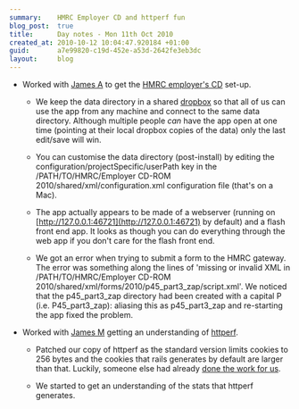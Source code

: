 ```yaml
---
summary:    HMRC Employer CD and httperf fun
blog_post:  true
title:      Day notes - Mon 11th Oct 2010
created_at: 2010-10-12 10:04:47.920184 +01:00
guid:       a7e99820-c19d-452e-a53d-2642fe3eb3dc
layout:     blog
---
```


* Worked with [James A](http://interblah.net/) to get the [HMRC employer's CD](http://www.hmrc.gov.uk/employers/cdrom/index.htm) set-up.

  * We keep the data directory in a shared [dropbox](http://www.dropbox.com) so that all of us can use the app from any machine and connect to the same data directory.  Although multiple people *can* have the app open at one time (pointing at their local dropbox copies of the data) only the last edit/save will win.

  * You can customise the data directory (post-install) by editing the configuration/projectSpecific/userPath key in the /PATH/TO/HMRC/Employer CD-ROM 2010/shared/xml/configuration.xml configuration file (that's on a Mac).

  * The app actually appears to be made of a webserver (running on [http://127.0.0.1:46721](http://127.0.0.1:46721) by default) and a flash front end app.  It looks as though you can do everything through the web app if you don't care for the flash front end.

  * We got an error when trying to submit a form to the HMRC gateway.  The error was something along the lines of 'missing or invalid XML in /PATH/TO/HMRC/Employer CD-ROM 2010/shared/xml/forms/2010/p45_part3_zap/script.xml'.  We noticed that the p45_part3_zap directory had been created with a capital P (i.e. P45_part3_zap): aliasing this as p45_part3_zap and re-starting the app fixed the problem.

* Worked with [James M](http://blog.floehopper.org/) getting an understanding of [httperf](http://www.hpl.hp.com/research/linux/httperf/).

  * Patched our copy of httperf as the standard version limits cookies to 256 bytes and the cookies that rails generates by default are larger than that.  Luckily, someone else had already [done the work for us](http://github.com/Gregg/httperf_big_cookies).

  * We started to get an understanding of the stats that httperf generates.
